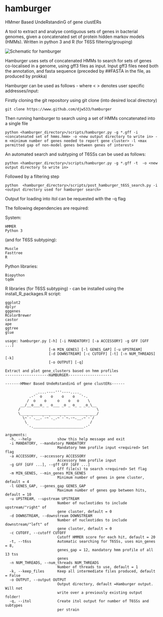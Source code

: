 # hamburger

HMmer Based UndeRstandinG of gene clustERs

A tool to extract and analyse contiguous sets of genes in bacterial genomes, given a concatenated set of protein hidden markov models (HMMs). Written in python 3 and R (for T6SS filtering/grouping)


![Schematic for hamburger](https://raw.githubusercontent.com/djw533/hamburger/master/schematic/hamburger_schematic.png)


Hamburger uses sets of concatenated HMMs to search for sets of genes co-localised in a genome, using gff3 files as input. Input gff3 files need both the annotation, and fasta sequence (preceded by ##FASTA in the file, as produced by prokka)

Hamburger can be used as follows - where < > denotes user specific addresses/input:

Firstly cloning the git repository using git clone (into desired local directory)
```
git clone https://www.github.com/djw533/hamburger
```

Then running hamburger to search using a set of HMMs concatenated into a single file
```
python <hamburger_directory>/scripts/hamburger.py -g *.gff -i <concatenated set of hmms.hmm> -o <new output directory to write in> -m <minimum number of genes needed to report gene cluster> -l <max permitted gap of non-model genes between genes of interest>
```
An automated search and subtyping of T6SSs can be used as follows:
```
python <hamburger_directory>/scripts/hamburger.py -g *.gff -t  -o <new output directory to write in>
```
Followed by a filtering step
```
python  <hamburger_directory>/scripts/post_hamburger_t6SS_search.py -i <output directory used for hamburger search>
```

Output for loading into itol can be requested with the -q flag

The following dependencies are required:

System:
```
HMMER
Python 3
```
(and for T6SS subtyping):
```
Muscle
Fasttree
R
```

Python libraries:
```
Biopython
tqdm
```

R libraries (for T6SS subtyping) - can be installed using the install_R_packages.R script:
```
ggplot2
dplyr
gggenes
RColorBrewer
castor
ape
ggtree
glue
```




```
usage: hamburger.py [-h] [-i MANDATORY] [-a ACCESSORY] -g GFF [GFF ...]
                    [-m MIN_GENES] [-l GENES_GAP] [-u UPSTREAM]
                    [-d DOWNSTREAM] [-c CUTOFF] [-t] [-n NUM_THREADS] [-k]
                    [-o OUTPUT] [-q]

Extract and plot gene_clusters based on hmm profiles
--------------------HaMBURGER--------------------

-------HMmer Based UndeRstandinG of gene clustERs------

              _....----'''----...._
           .-'  o    o    o    o   '-.
          /  o    o     o    o   o    \  	
       __/__o___o_ _ o___ _o _ o_ _ _o_\__
      /                                   \ 	
      \___________________________________/
        \~`-`.__.`-~`._.~`-`~.-~.__.~`-`/
         \                             /
          `-._______________________.-'

arguments:
  -h, --help            show this help message and exit
  -i MANDATORY, --mandatory MANDATORY
                        Mandatory hmm profile input <required> Set flag
  -a ACCESSORY, --accessory ACCESSORY
                        Accessory hmm profile input
  -g GFF [GFF ...], --gff GFF [GFF ...]
                        Gff file(s) to search <required> Set flag
  -m MIN_GENES, --min_genes MIN_GENES
                        Minimum number of genes in gene cluster, default = 4
  -l GENES_GAP, --genes_gap GENES_GAP
                        Maximum number of genes gap between hits, default = 10
  -u UPSTREAM, --upstream UPSTREAM
                        Number of nucleotides to include upstream/"right" of
                        gene cluster, default = 0
  -d DOWNSTREAM, --downstream DOWNSTREAM
                        Number of nucleotides to include downstream/"left" of
                        gene cluster, default = 0
  -c CUTOFF, --cutoff CUTOFF
                        Cutoff HMMER score for each hit, default = 20
  -t, --t6ss            Automatic searching for T6SSs, uses min_genes = 8,
                        genes_gap = 12, mandatory hmm profile of all 13 tss
                        genes
  -n NUM_THREADS, --num_threads NUM_THREADS
                        Number of threads to use, default = 1
  -k, --keep_files      Keep all intermediate files produced, default = False
  -o OUTPUT, --output OUTPUT
                        Output directory, default =Hamburger output. Will not
                        write over a previously existing output folder!
  -q, --itol            Create itol output for number of T6SSs and subtypes
                        per strain
```
